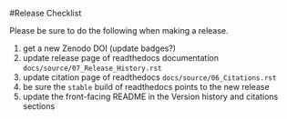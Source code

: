 #Release Checklist

Please be sure to do the following when making a release.

1. get a new Zenodo DOI (update badges?)
2. update release page of readthedocs documentation `docs/source/07_Release_History.rst`
3. update citation page of readthedocs `docs/source/06_Citations.rst`
4. be sure the `stable` build of readthedocs points to the new release
5. update the front-facing README in the Version history and citations sections
